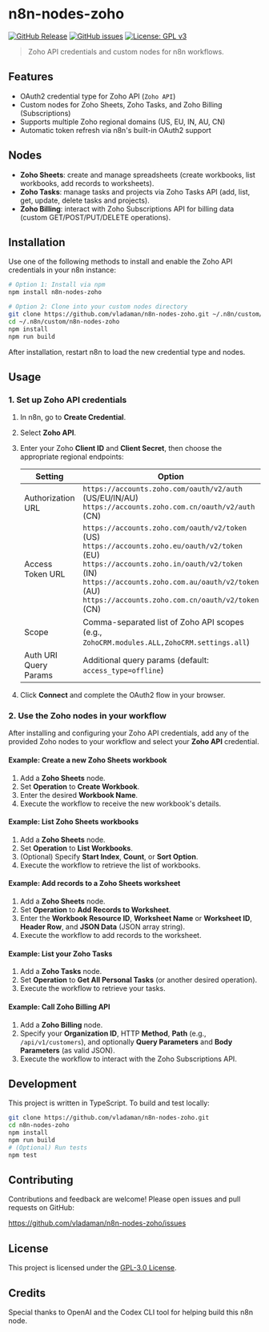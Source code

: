 # n8n-nodes-zoho

[![GitHub Release](https://img.shields.io/github/v/release/vladaman/n8n-nodes-zoho)](https://github.com/vladaman/n8n-nodes-zoho/releases)
[![GitHub issues](https://img.shields.io/github/issues/vladaman/n8n-nodes-zoho)](https://github.com/vladaman/n8n-nodes-zoho/issues)
[![License: GPL v3](https://img.shields.io/badge/License-GPL%20v3-blue.svg)](https://opensource.org/licenses/GPL-3.0)

> Zoho API credentials and custom nodes for n8n workflows.

## Features

- OAuth2 credential type for Zoho API (`Zoho API`)
- Custom nodes for Zoho Sheets, Zoho Tasks, and Zoho Billing (Subscriptions)
- Supports multiple Zoho regional domains (US, EU, IN, AU, CN)
- Automatic token refresh via n8n's built-in OAuth2 support

## Nodes

- **Zoho Sheets**: create and manage spreadsheets (create workbooks, list workbooks, add records to worksheets).
- **Zoho Tasks**: manage tasks and projects via Zoho Tasks API (add, list, get, update, delete tasks and projects).
- **Zoho Billing**: interact with Zoho Subscriptions API for billing data (custom GET/POST/PUT/DELETE operations).

## Installation

Use one of the following methods to install and enable the Zoho API credentials in your n8n instance:

```bash
# Option 1: Install via npm
npm install n8n-nodes-zoho

# Option 2: Clone into your custom nodes directory
git clone https://github.com/vladaman/n8n-nodes-zoho.git ~/.n8n/custom/n8n-nodes-zoho
cd ~/.n8n/custom/n8n-nodes-zoho
npm install
npm run build
```

After installation, restart n8n to load the new credential type and nodes.

## Usage

### 1. Set up Zoho API credentials

1. In n8n, go to **Create Credential**.
2. Select **Zoho API**.
3. Enter your Zoho **Client ID** and **Client Secret**, then choose the appropriate regional endpoints:

   | Setting               | Option                                      |
   | --------------------- | ------------------------------------------- |
   | Authorization URL     | `https://accounts.zoho.com/oauth/v2/auth` (US/EU/IN/AU)<br>`https://accounts.zoho.com.cn/oauth/v2/auth` (CN) |
   | Access Token URL      | `https://accounts.zoho.com/oauth/v2/token` (US)<br>`https://accounts.zoho.eu/oauth/v2/token` (EU)<br>`https://accounts.zoho.in/oauth/v2/token` (IN)<br>`https://accounts.zoho.com.au/oauth/v2/token` (AU)<br>`https://accounts.zoho.com.cn/oauth/v2/token` (CN) |
   | Scope                 | Comma-separated list of Zoho API scopes (e.g., `ZohoCRM.modules.ALL,ZohoCRM.settings.all`) |
   | Auth URI Query Params | Additional query params (default: `access_type=offline`) |

4. Click **Connect** and complete the OAuth2 flow in your browser.

### 2. Use the Zoho nodes in your workflow

After installing and configuring your Zoho API credentials, add any of the provided Zoho nodes to your workflow and select your **Zoho API** credential.

#### Example: Create a new Zoho Sheets workbook

1. Add a **Zoho Sheets** node.
2. Set **Operation** to **Create Workbook**.
3. Enter the desired **Workbook Name**.
4. Execute the workflow to receive the new workbook's details.

#### Example: List Zoho Sheets workbooks

1. Add a **Zoho Sheets** node.
2. Set **Operation** to **List Workbooks**.
3. (Optional) Specify **Start Index**, **Count**, or **Sort Option**.
4. Execute the workflow to retrieve the list of workbooks.

#### Example: Add records to a Zoho Sheets worksheet

1. Add a **Zoho Sheets** node.
2. Set **Operation** to **Add Records to Worksheet**.
3. Enter the **Workbook Resource ID**, **Worksheet Name** or **Worksheet ID**, **Header Row**, and **JSON Data** (JSON array string).
4. Execute the workflow to add records to the worksheet.

#### Example: List your Zoho Tasks

1. Add a **Zoho Tasks** node.
2. Set **Operation** to **Get All Personal Tasks** (or another desired operation).
3. Execute the workflow to retrieve your tasks.

#### Example: Call Zoho Billing API

1. Add a **Zoho Billing** node.
2. Specify your **Organization ID**, HTTP **Method**, **Path** (e.g., `/api/v1/customers`), and optionally **Query Parameters** and **Body Parameters** (as valid JSON).
3. Execute the workflow to interact with the Zoho Subscriptions API.

## Development

This project is written in TypeScript. To build and test locally:

```bash
git clone https://github.com/vladaman/n8n-nodes-zoho.git
cd n8n-nodes-zoho
npm install
npm run build
# (Optional) Run tests
npm test
```

## Contributing

Contributions and feedback are welcome! Please open issues and pull requests on GitHub:

https://github.com/vladaman/n8n-nodes-zoho/issues

## License

This project is licensed under the [GPL-3.0 License](https://opensource.org/licenses/GPL-3.0).

## Credits

Special thanks to OpenAI and the Codex CLI tool for helping build this n8n node.